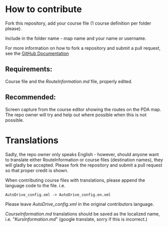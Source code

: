 # How to contribute

Fork this repository, add your course file (1 course definition per folder please).

Include in the folder name - map name and your name or username.

For more information on how to fork a repository and submit a pull request, see the [GitHub Documentation](https://docs.github.com/en/github/collaborating-with-issues-and-pull-requests/creating-a-pull-request)

## Requirements:

Course file and the _RouteInformation.md_ file, properly edited.

## Recommended:

Screen capture from the course editor showing the routes on the PDA map.  The repo owner will try and help out where possible when this is not possible.

# Translations

Sadly, the repo owner only speaks English - however, should anyone want to translate either RouteInformation or course files (destination names), they will gladly be accepted.  Please fork the repository and submit a pull request so that proper credit is shown.

When contributing course files with translations, please append the language code to the file.  i.e.

```AutoDrive_config.xml -> AutoDrive_config.en.xml```

Please leave _AutoDrive_config.xml_ in the original contributors language.

_CourseInformation.md_ translations should be saved as the localized name, i.e. "_KursInformation.md_" (google translate, sorry if this is incorrect.)